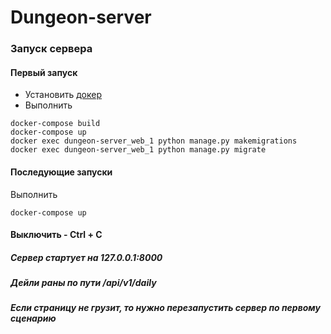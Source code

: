 # Dungeon-server

### Запуск сервера
#### Первый запуск
- Установить [докер](https://www.docker.com/get-started)
- Выполнить
```
docker-compose build
docker-compose up
docker exec dungeon-server_web_1 python manage.py makemigrations
docker exec dungeon-server_web_1 python manage.py migrate
```
#### Последующие запуски
Выполнить
```
docker-compose up
```
#### Выключить - Ctrl + C
##### Сервер стартует на 127.0.0.1:8000
##### Дейли раны по пути /api/v1/daily
##### Если страницу не грузит, то нужно перезапустить сервер по первому сценарию
